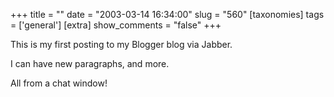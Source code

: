 +++
title = ""
date = "2003-03-14 16:34:00"
slug = "560"
[taxonomies]
tags = ['general']
[extra]
show_comments = "false"
+++

This is my first posting to my Blogger blog via Jabber.

I can have new paragraphs, and more.

All from a chat window!
